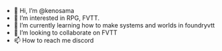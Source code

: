 - 👋 Hi, I’m @kenosama
- 👀 I’m interested in RPG, FVTT.
- 🌱 I’m currently learning how to make systems and worlds in foundryvtt
- 💞️ I’m looking to collaborate on FVTT
- 📫 How to reach me discord
